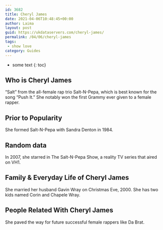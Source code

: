 ```yaml
---
id: 3682
title: Cheryl James
date: 2021-04-06T10:48:45+00:00
author: Laima
layout: post
guid: https://ukdataservers.com/cheryl-james/
permalink: /04/06/cheryl-james
tags:
 - show love
category: Guides
---
```


* some text
{: toc}


## Who is Cheryl James
                  
                  
                  
&#8220;Salt&#8221; from the all-female rap trio Salt-N-Pepa, which is best known for the song &#8220;Push It.&#8221; She notably won the first Grammy ever given to a female rapper.
                  
              
            
              
            
                
                
                
## Prior to Popularity
                  
                  
                  
She formed Salt-N-Pepa with Sandra Denton in 1984.
                  
              
            
              
            
                
                
                
## Random data
                  
                  
                  
In 2007, she starred in The Salt-N-Pepa Show, a reality TV series that aired on VH1.
                  
              
            
              
            
                
                
                
## Family & Everyday Life of Cheryl James
                  
                  
                  
She married her husband Gavin Wray on Christmas Eve, 2000. She has two kids named Corin and Chapele Wray.
                  
              
            
              
            
                
                
                
## People Related With Cheryl James
                  
                  
                  
She paved the way for future successful female rappers like Da Brat.
                  
              
            
              
            
                
              
            
              
              
            
            
              
            
          
          
          